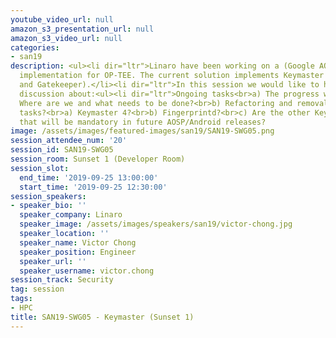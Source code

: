 ```yaml
---
youtube_video_url: null
amazon_s3_presentation_url: null
amazon_s3_video_url: null
categories:
- san19
description: <ul><li dir="ltr">Linaro have been working on a (Google AOSP) Keymaster
  implementation for OP-TEE. The current solution implements Keymaster 3 (Keymaster
  and Gatekeeper).</li><li dir="ltr">In this session we would like to have a general
  discussion about:<ul><li dir="ltr">Ongoing tasks<br>a) The progress with upstreaming?
  Where are we and what needs to be done?<br>b) Refactoring and removal of the PTA?</li></ul></li></ul>Future
  tasks?<br>a) Keymaster 4?<br>b) Fingerprintd?<br>c) Are the other Keymaster components
  that will be mandatory in future AOSP/Android releases?
image: /assets/images/featured-images/san19/SAN19-SWG05.png
session_attendee_num: '20'
session_id: SAN19-SWG05
session_room: Sunset 1 (Developer Room)
session_slot:
  end_time: '2019-09-25 13:00:00'
  start_time: '2019-09-25 12:30:00'
session_speakers:
- speaker_bio: ''
  speaker_company: Linaro
  speaker_image: /assets/images/speakers/san19/victor-chong.jpg
  speaker_location: ''
  speaker_name: Victor Chong
  speaker_position: Engineer
  speaker_url: ''
  speaker_username: victor.chong
session_track: Security
tag: session
tags:
- HPC
title: SAN19-SWG05 - Keymaster (Sunset 1)
---
```

